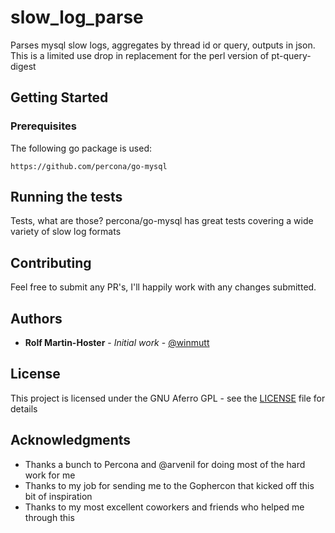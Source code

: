 # slow_log_parse

Parses mysql slow logs, aggregates by thread id or query, outputs in json. This is a limited use drop in replacement for the perl version of pt-query-digest

## Getting Started


### Prerequisites

The following go package is used:

```
https://github.com/percona/go-mysql
```

## Running the tests

Tests, what are those? percona/go-mysql has great tests covering a wide variety of slow log formats

## Contributing

Feel free to submit any PR's, I'll happily work with any changes submitted.


## Authors

* **Rolf Martin-Hoster** - *Initial work* - [@winmutt](https://github.com/winmutt)

## License

This project is licensed under the GNU Aferro GPL - see the [LICENSE](LICENSE) file for details

## Acknowledgments

* Thanks a bunch to Percona and @arvenil for doing most of the hard work for me
* Thanks to my job for sending me to the Gophercon that kicked off this bit of inspiration
* Thanks to my most excellent coworkers and friends who helped me through this
